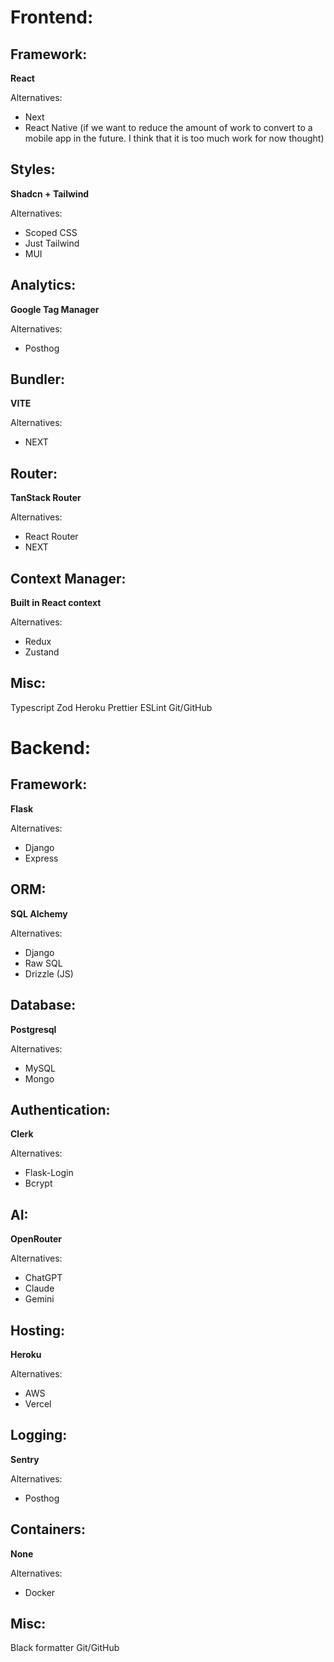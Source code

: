 # Frontend:

## Framework:

**React**

Alternatives:
- Next
- React Native (if we want to reduce the amount of work to convert to a mobile app in the future. I think that it is too much work for now thought)

## Styles:

**Shadcn \+ Tailwind**

Alternatives:
- Scoped CSS
- Just Tailwind
- MUI

## Analytics:

**Google Tag Manager**

Alternatives:
- Posthog

## Bundler:

**VITE**

Alternatives:
- NEXT

## Router:

**TanStack Router**

Alternatives:
- React Router
- NEXT

## Context Manager:

**Built in React context**

Alternatives:
- Redux
- Zustand

## Misc:

Typescript
Zod
Heroku
Prettier
ESLint
Git/GitHub

# Backend:

## Framework:

**Flask**

Alternatives:
- Django
- Express

## ORM:

**SQL Alchemy**

Alternatives:
- Django
- Raw SQL
- Drizzle (JS)

## Database:

**Postgresql**

Alternatives:
- MySQL
- Mongo

## Authentication:

**Clerk**

Alternatives:
- Flask-Login
- Bcrypt

## AI:

**OpenRouter**

Alternatives:
- ChatGPT
- Claude
- Gemini

## Hosting:

**Heroku**

Alternatives:
- AWS
- Vercel

## Logging:

**Sentry**

Alternatives:
- Posthog

## Containers:

**None**

Alternatives:
- Docker

## Misc:

Black formatter
Git/GitHub
